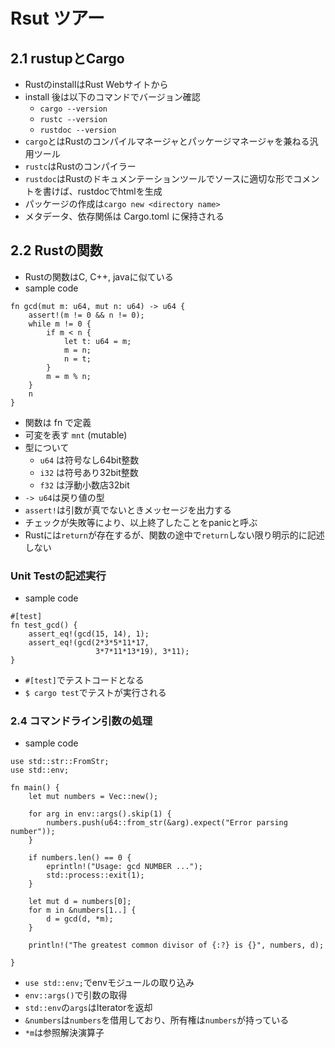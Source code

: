 # Rsut ツアー
## 2.1 rustupとCargo
- RustのinstallはRust Webサイトから
- install 後は以下のコマンドでバージョン確認
    - `cargo --version`
    - `rustc --version`
    - `rustdoc --version`
- `cargo`とはRustのコンパイルマネージャとパッケージマネージャを兼ねる汎用ツール
- `rustc`はRustのコンパイラー
- `rustdoc`はRustのドキュメンテーションツールでソースに適切な形でコメントを書けば、rustdocでhtmlを生成
- パッケージの作成は`cargo new <directory name>`
- メタデータ、依存関係は Cargo.toml に保持される

## 2.2 Rustの関数
- Rustの関数はC, C++, javaに似ている
- sample code
```
fn gcd(mut m: u64, mut n: u64) -> u64 {
    assert!(m != 0 && n != 0);
    while m != 0 {
        if m < n {
            let t: u64 = m;
            m = n;
            n = t;
        }
        m = m % n;
    }
    n
}
```
- 関数は fn で定義
- 可変を表す `mnt` (mutable)
- 型について
    - `u64` は符号なし64bit整数
    - `i32` は符号あり32bit整数
    - `f32` は浮動小数店32bit
- `-> u64`は戻り値の型
- `assert!`は引数が真でないときメッセージを出力する
- チェックが失敗等により、以上終了したことをpanicと呼ぶ
- Rustには`return`が存在するが、関数の途中で`return`しない限り明示的に記述しない

### Unit Testの記述実行
- sample code
```
#[test]
fn test_gcd() {
    assert_eq!(gcd(15, 14), 1);
    assert_eq!(gcd(2*3*5*11*17,
                   3*7*11*13*19), 3*11);
}
```
- `#[test]`でテストコードとなる
- `$ cargo test`でテストが実行される

### 2.4 コマンドライン引数の処理
- sample code
```
use std::str::FromStr;
use std::env;

fn main() {
    let mut numbers = Vec::new();

    for arg in env::args().skip(1) {
        numbers.push(u64::from_str(&arg).expect("Error parsing number"));
    }

    if numbers.len() == 0 {
        eprintln!("Usage: gcd NUMBER ...");
        std::process::exit(1);
    }

    let mut d = numbers[0];
    for m in &numbers[1..] {
        d = gcd(d, *m);
    }

    println!("The greatest common divisor of {:?} is {}", numbers, d);

}
```
- `use std::env;`でenvモジュールの取り込み
- `env::args()`で引数の取得
- `std::env`の`args`はIteratorを返却
- `&numbers`は`numbers`を借用しており、所有権は`numbers`が持っている
- `*m`は参照解決演算子
